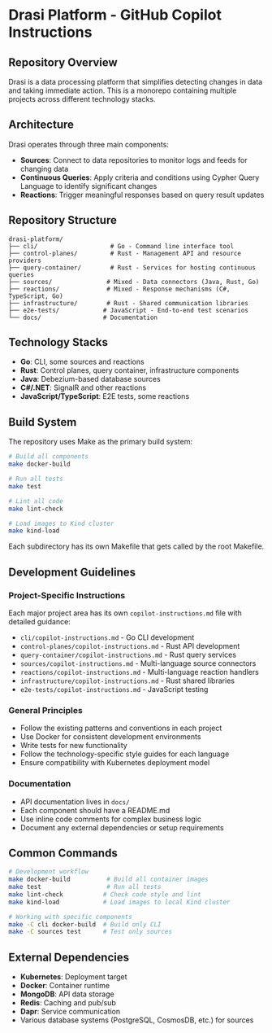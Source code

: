 # Drasi Platform - GitHub Copilot Instructions

## Repository Overview

Drasi is a data processing platform that simplifies detecting changes in data and taking immediate action. This is a monorepo containing multiple projects across different technology stacks.

## Architecture

Drasi operates through three main components:
- **Sources**: Connect to data repositories to monitor logs and feeds for changing data
- **Continuous Queries**: Apply criteria and conditions using Cypher Query Language to identify significant changes
- **Reactions**: Trigger meaningful responses based on query result updates

## Repository Structure

```
drasi-platform/
├── cli/                    # Go - Command line interface tool
├── control-planes/         # Rust - Management API and resource providers  
├── query-container/        # Rust - Services for hosting continuous queries
├── sources/               # Mixed - Data connectors (Java, Rust, Go)
├── reactions/             # Mixed - Response mechanisms (C#, TypeScript, Go)
├── infrastructure/        # Rust - Shared communication libraries
├── e2e-tests/            # JavaScript - End-to-end test scenarios
└── docs/                 # Documentation
```

## Technology Stacks

- **Go**: CLI, some sources and reactions
- **Rust**: Control planes, query container, infrastructure components
- **Java**: Debezium-based database sources
- **C#/.NET**: SignalR and other reactions
- **JavaScript/TypeScript**: E2E tests, some reactions

## Build System

The repository uses Make as the primary build system:

```bash
# Build all components
make docker-build

# Run all tests
make test

# Lint all code
make lint-check

# Load images to Kind cluster
make kind-load
```

Each subdirectory has its own Makefile that gets called by the root Makefile.

## Development Guidelines

### Project-Specific Instructions
Each major project area has its own `copilot-instructions.md` file with detailed guidance:
- `cli/copilot-instructions.md` - Go CLI development
- `control-planes/copilot-instructions.md` - Rust API development
- `query-container/copilot-instructions.md` - Rust query services
- `sources/copilot-instructions.md` - Multi-language source connectors
- `reactions/copilot-instructions.md` - Multi-language reaction handlers
- `infrastructure/copilot-instructions.md` - Rust shared libraries
- `e2e-tests/copilot-instructions.md` - JavaScript testing

### General Principles
- Follow the existing patterns and conventions in each project
- Use Docker for consistent development environments
- Write tests for new functionality
- Follow the technology-specific style guides for each language
- Ensure compatibility with Kubernetes deployment model

### Documentation
- API documentation lives in `docs/`
- Each component should have a README.md
- Use inline code comments for complex business logic
- Document any external dependencies or setup requirements

## Common Commands

```bash
# Development workflow
make docker-build          # Build all container images
make test                  # Run all tests
make lint-check           # Check code style and lint
make kind-load            # Load images to local Kind cluster

# Working with specific components
make -C cli docker-build  # Build only CLI
make -C sources test      # Test only sources
```

## External Dependencies

- **Kubernetes**: Deployment target
- **Docker**: Container runtime
- **MongoDB**: API data storage
- **Redis**: Caching and pub/sub
- **Dapr**: Service communication
- Various database systems (PostgreSQL, CosmosDB, etc.) for sources